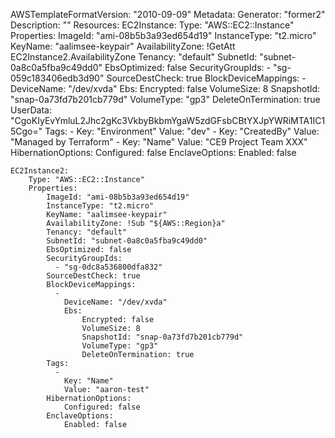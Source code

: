 AWSTemplateFormatVersion: "2010-09-09"
Metadata:
    Generator: "former2"
Description: ""
Resources:
    EC2Instance:
        Type: "AWS::EC2::Instance"
        Properties:
            ImageId: "ami-08b5b3a93ed654d19"
            InstanceType: "t2.micro"
            KeyName: "aalimsee-keypair"
            AvailabilityZone: !GetAtt EC2Instance2.AvailabilityZone
            Tenancy: "default"
            SubnetId: "subnet-0a8c0a5fba9c49dd0"
            EbsOptimized: false
            SecurityGroupIds: 
              - "sg-059c183406edb3d90"
            SourceDestCheck: true
            BlockDeviceMappings: 
              - 
                DeviceName: "/dev/xvda"
                Ebs: 
                    Encrypted: false
                    VolumeSize: 8
                    SnapshotId: "snap-0a73fd7b201cb779d"
                    VolumeType: "gp3"
                    DeleteOnTermination: true
            UserData: "CgoKIyEvYmluL2Jhc2gKc3VkbyBkbmYgaW5zdGFsbCBtYXJpYWRiMTA1IC15Cgo="
            Tags: 
              - 
                Key: "Environment"
                Value: "dev"
              - 
                Key: "CreatedBy"
                Value: "Managed by Terraform"
              - 
                Key: "Name"
                Value: "CE9 Project Team XXX"
            HibernationOptions: 
                Configured: false
            EnclaveOptions: 
                Enabled: false

    EC2Instance2:
        Type: "AWS::EC2::Instance"
        Properties:
            ImageId: "ami-08b5b3a93ed654d19"
            InstanceType: "t2.micro"
            KeyName: "aalimsee-keypair"
            AvailabilityZone: !Sub "${AWS::Region}a"
            Tenancy: "default"
            SubnetId: "subnet-0a8c0a5fba9c49dd0"
            EbsOptimized: false
            SecurityGroupIds: 
              - "sg-0dc8a536800dfa832"
            SourceDestCheck: true
            BlockDeviceMappings: 
              - 
                DeviceName: "/dev/xvda"
                Ebs: 
                    Encrypted: false
                    VolumeSize: 8
                    SnapshotId: "snap-0a73fd7b201cb779d"
                    VolumeType: "gp3"
                    DeleteOnTermination: true
            Tags: 
              - 
                Key: "Name"
                Value: "aaron-test"
            HibernationOptions: 
                Configured: false
            EnclaveOptions: 
                Enabled: false

